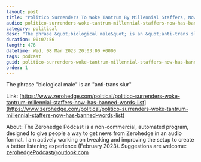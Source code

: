 ```yaml
---
layout: post
title: "Politico Surrenders To Woke Tantrum By Millennial Staffers, Now Has 'Banned Words' List"
audio: politico-surrenders-woke-tantrum-millennial-staffers-now-has-banned-words-list-0
category: political
desc: "The phrase &quot;biological male&quot; is an &quot;anti-trans slur&quot;"
duration: 00:07:56
length: 476
datetime: Wed, 08 Mar 2023 20:03:00 +0000
tags: podcast
guid: politico-surrenders-woke-tantrum-millennial-staffers-now-has-banned-words-list-0
order: 1
---
```

The phrase &quot;biological male&quot; is an &quot;anti-trans slur&quot;

Link: [https://www.zerohedge.com/political/politico-surrenders-woke-tantrum-millennial-staffers-now-has-banned-words-list](https://www.zerohedge.com/political/politico-surrenders-woke-tantrum-millennial-staffers-now-has-banned-words-list)

About: The Zerohedge Podcast is a non-commercial, automated program, designed to give people a way to get news from Zerohedge in an audio format.  I am actively working on tweaking and improving the setup to create a better listening experience (February 2023).  Suggestions are welcome: [zerohedgePodcast@outlook.com](mailto:zerohedgePodcast@outlook.com)